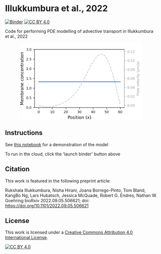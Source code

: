 # Illukkumbura et al., 2022

[![Binder](https://mybinder.org/badge_logo.svg)](https://mybinder.org/v2/gh/goehringlab/Illukkumbura-et-al-2022/HEAD?filepath=%2Fscripts/notebook.ipynb)
[![CC BY 4.0][cc-by-shield]][cc-by]

Code for performing PDE modelling of advective transport in Illukkumbura et al., 2022

<p align="center">
    <img src="scripts/animation.gif" width="80%" height="80%"/>
</p>

## Instructions

See [this notebook](scripts/notebook.ipynb) for a demonstration of the model

To run in the cloud, click the 'launch binder' button above

## Citation

This work is featured in the following preprint article:

Rukshala Illukkumbura, Nisha Hirani, Joana Borrego-Pinto, Tom Bland, KangBo Ng, Lars Hubatsch, Jessica McQuade, Robert G. Endres, Nathan W. Goehring
bioRxiv 2022.09.05.506621; doi: https://doi.org/10.1101/2022.09.05.506621

## License

This work is licensed under a
[Creative Commons Attribution 4.0 International License][cc-by].

[![CC BY 4.0][cc-by-image]][cc-by]

[cc-by]: http://creativecommons.org/licenses/by/4.0/
[cc-by-image]: https://i.creativecommons.org/l/by/4.0/88x31.png
[cc-by-shield]: https://img.shields.io/badge/License-CC%20BY%204.0-lightgrey.svg
